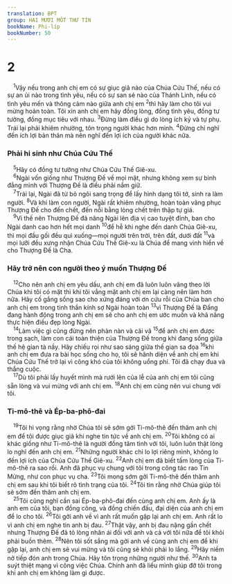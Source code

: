 ```yaml
---
translation: BPT
group: HAI MƯƠI MỐT THƯ TÍN
bookName: Phi-líp 
bookNumber: 50
---
```


<div class="title"><h1>2</h1></div>
<span class="verse phi_2_1"> <sup>1</sup>Vậy nếu trong anh chị em có sự giục giã nào của Chúa Cứu Thế, nếu có sự an ủi nào trong tình yêu, nếu có sự san sẻ nào của Thánh Linh, nếu có tình yêu mến và thông cảm nào giữa anh chị em</span>
<span class="verse phi_2_2"><sup>2</sup>thì hãy làm cho tôi vui mừng hoàn toàn. Tôi xin anh chị em hãy đồng lòng, đồng tình yêu, đồng tư tưởng, đồng mục tiêu với nhau.</span>
<span class="verse phi_2_3"><sup>3</sup>Đừng làm điều gì do lòng ích kỷ và tự phụ. Trái lại phải khiêm nhường, tôn trọng người khác hơn mình.</span>
<span class="verse phi_2_4"><sup>4</sup>Đừng chỉ nghĩ đến ích lợi bản thân mà nên nghĩ đến lợi ích của người khác nữa.<br/></span>
<div class="title"><h3>Phải hi sinh như Chúa Cứu Thế</h3></div>
<span class="verse phi_2_5"> <sup>5</sup>Hãy có đồng tư tưởng như Chúa Cứu Thế Giê-xu.<br/></span>
<span class="verse phi_2_6"> <sup>6</sup>Ngài vốn giống như Thượng Đế về mọi mặt, nhưng không xem sự bình đẳng mình với Thượng Đế là điều phải nắm giữ.<br/></span>
<span class="verse phi_2_7"> <sup>7</sup>Trái lại, Ngài đã từ bỏ ngôi sang trọng để lấy hình dạng tôi tớ, sinh ra làm người.</span>
<span class="verse phi_2_8"><sup>8</sup>Và khi làm con người, Ngài rất khiêm nhường, hoàn toàn vâng phục Thượng Đế cho đến chết, đến nỗi bằng lòng chết trên thập tự giá.<br/></span>
<span class="verse phi_2_9"> <sup>9</sup>Vì thế nên Thượng Đế đã nâng Ngài lên địa vị cao tuyệt đỉnh, ban cho Ngài danh cao hơn hết mọi danh</span>
<span class="verse phi_2_10"><sup>10</sup>để hễ khi nghe đến danh Chúa Giê-xu, thì mọi đầu gối đều quì xuống—mọi người trên trời, trên đất, dưới đất</span>
<span class="verse phi_2_11"><sup>11</sup>và mọi lưỡi đều xưng nhận Chúa Cứu Thế Giê-xu là Chúa để mang vinh hiển về cho Thượng Đế là Cha.<br/></span>
<div class="title"><h3>Hãy trở nên con người theo ý muốn Thượng Đế</h3></div>
<span class="verse phi_2_12"> <sup>12</sup>Cho nên anh chị em yêu dấu, anh chị em đã luôn luôn vâng theo lời Chúa khi tôi có mặt thì khi tôi vắng mặt anh chị em lại càng nên làm hơn nữa. Hãy cố gắng sống sao cho xứng đáng với ơn cứu rỗi của Chúa ban cho anh chị em trong tinh thần kính sợ Ngài hoàn toàn</span>
<span class="verse phi_2_13"><sup>13</sup>vì Thượng Đế là Đấng đang hành động trong anh chị em sẽ cho anh chị em ước muốn và khả năng thực hiện điều đẹp lòng Ngài.<br/></span>
<span class="verse phi_2_14"> <sup>14</sup>Làm việc gì cũng đừng nên phàn nàn và cãi vã</span>
<span class="verse phi_2_15"><sup>15</sup>để anh chị em được trong sạch, làm con cái toàn thiện của Thượng Đế trong khi đang sống giữa thế hệ gian tà nầy. Hãy chiếu rọi như sao sáng giữa thế gian sa đọa</span>
<span class="verse phi_2_16"><sup>16</sup>khi anh chị em đưa ra bài học sống cho họ, tôi sẽ hãnh diện về anh chị em khi Chúa Cứu Thế trở lại vì công khó của tôi không uổng phí. Tôi đã chạy đua và thắng cuộc.<br/></span>
<span class="verse phi_2_17"> <sup>17</sup>Dù tôi phải lấy huyết mình mà rưới lên của lễ của anh chị em tôi cũng sẵn lòng và vui mừng với anh chị em.</span>
<span class="verse phi_2_18"><sup>18</sup>Anh chị em cũng nên vui chung với tôi.<br/></span>
<div class="title"><h3>Ti-mô-thê và Ép-ba-phô-đai</h3></div>
<span class="verse phi_2_19"> <sup>19</sup>Tôi hi vọng rằng nhờ Chúa tôi sẽ sớm gởi Ti-mô-thê đến thăm anh chị em để tôi được giục giã khi nghe tin tức về anh chị em.</span>
<span class="verse phi_2_20"><sup>20</sup>Tôi không có ai khác giống như Ti-mô-thê là người đồng tâm tình với tôi, luôn luôn thật lòng lo nghĩ đến anh chị em.</span>
<span class="verse phi_2_21"><sup>21</sup>Những người khác chỉ lo lợi riêng mình, không lo đến lợi ích của Chúa Cứu Thế Giê-xu.</span>
<span class="verse phi_2_22"><sup>22</sup>Anh chị em đã biết tấm lòng của Ti-mô-thê ra sao rồi. Anh đã phục vụ chung với tôi trong công tác rao Tin Mừng, như con phục vụ cha.</span>
<span class="verse phi_2_23"><sup>23</sup>Tôi mong sớm gởi Ti-mô-thê đến thăm anh chị em sau khi tôi biết rõ tình trạng của tôi.</span>
<span class="verse phi_2_24"><sup>24</sup>Tôi tin rằng nhờ Chúa giúp tôi sẽ sớm đến thăm anh chị em.<br/></span>
<span class="verse phi_2_25"> <sup>25</sup>Tôi cũng nghĩ cần sai Ép-ba-phô-đai đến cùng anh chị em. Anh ấy là anh em của tôi, bạn đồng công, và đồng chiến đấu, đại diện của anh chị em để lo cho tôi.</span>
<span class="verse phi_2_26"><sup>26</sup>Tôi gởi anh về vì anh rất muốn gặp lại anh chị em. Anh rất lo vì anh chị em nghe tin anh bị đau.</span>
<span class="verse phi_2_27"><sup>27</sup>Thật vậy, anh bị đau nặng gần chết nhưng Thượng Đế đã tỏ lòng nhân ái đối với anh và cả với tôi nữa để tôi khỏi phải buồn thêm.</span>
<span class="verse phi_2_28"><sup>28</sup>Nên tôi sốt sắng mà gởi anh về cùng anh chị em để khi gặp lại, anh chị em sẽ vui mừng và tôi cũng sẽ khỏi phải lo lắng.</span>
<span class="verse phi_2_29"><sup>29</sup>Hãy niềm nở tiếp đón anh trong Chúa. Hãy tôn trọng những người như thế.</span>
<span class="verse phi_2_30"><sup>30</sup>Anh ta suýt thiệt mạng vì công việc Chúa. Chính anh đã liều mình giúp đỡ tôi trong khi anh chị em không làm gì được.<br/></span>
